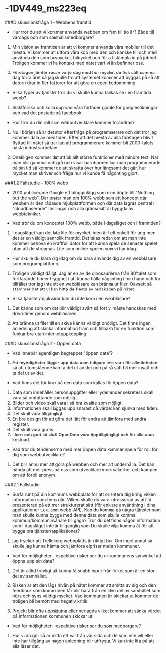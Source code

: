 -1DV449_ms223eq
===============

###Diskussionsfråga 1 - Webbens framtid

- Hur tror du att vi kommer använda webben om fem till tio år? Både till vardags och som samhällsmedborgare?

1. Min vision av framtiden är att vi kommer använda våra mobiler till det mesta. Vi kommer att utföra våra köp med den
och kanske till och med använda den som husnyckel, bilnyckel och för att stämpla in på jobbet. Troligen kommer vi ha
kontakt med nätet vart vi än befinner oss.

2. Företagen jämför redan varje dag med hur mycket de fick sålt samma dag förra året så jag skulle tro att systemet
   kommer att byggas på så att datorn drar in fler faktorer för att göra en egen bedömmning.

- Vilka typer av tjänster tror du vi skulle kunna tänkas se i en framtida webb?

1. Släktforska och kolla upp vad våra förfäder gjorde för googlesökningar och vad det postade på facebook.

- Hur tror du din roll som webbutvecklare kommer förändras?

1. Nu i början så är det stor efterfråga på programmerare och det tror jag kommer dala av med tiden.
   Efter att det mesta av alla företagen blivit flyttad till nätet så tror jag att programmerare kommer bli
   2000-talets nästa industriarbetare.

2. Onekligen kommer det att bli allt större funktioner med mindre text. När man blir gammal och grå och visar
   barnbarnen hur man programmerade på sin tid så kommer de att skratta över hur långsamt det går, hur mycket man          skriver och fråga hur vi kunde få någonting gjort.

###1.2 Fallstudie - 100% webb

- 2010 publicerade Google ett blogginlägg som man döpte till "Nothing but the web".
  Där pratar man om 100% webb som ett koncept där webben är den rådande mjukplattformen och där data 
  lagras central i "cloudbaserade" lösningar och alla gränsnsitt är byggda av webbtekniker.

- Vad tror du om konceptet 100% webb, både i dagsläget och i framtiden?

1. I dagsläget kan det låta lite för mycket, iden är helt enkelt för ung men det är en väldigt sannolik framtid.
   Det talas redan om att man inte kommer behöva en kraftfull dator för att kunna spela de senaste spelet utan 
   att de streamas. Lite som online-spelen som vi har idag.

- Hur skulle du klara dig idag om du bara använde dig av en webbläsare som programplattform.

1. Troligen väldigt dåligt. Jag är en av de dinosaurierna från 80'talet som fortfarande finner trygghet i att
   kunna hålla någonting i min hand och för tillfället tror jag inte att en webbläsare kan bränna ut filer.
   Oavsett så stämmer det att vi kan hitta de flesta av redskapen på nätet.

- Vilka tjänster/mjukvaror kan du inte köra i en webbläsare?

1. Det känns som om det blir väldigt svårt så fort vi måste handskas med drivrutiner genom webbläsaren.

2. Att bränna ut filer till en skiva känns väldigt onödigt. Det finns ingen anledning att skicka information
   fram och tillbaka för en funktion som funkar bra utan internetuppkoppling.

###Diskussionsfråga 2 - Öppen data

- Vad innebär egentligen begreppet "öppen data"?

1. Att myndigheter lägger upp data som tidigare inte varit för allmänheten så att utomstående kan ta del ut
   av det och på så sätt bli mer insatt och ta del ut av det.

- Vad finns det för krav på den data som kallas för öppen data?

1. Data som innehåller personuppgifter eller lyder under sekretess skall vara så omfattande som möjligt.
2. Bilder och video skall vara i så bra kvalite som möjligt.
3. Informationen skall läggas upp snarast då värdet kan sjunka med tiden.
4. Det skall vara tillgängligt.
5. En bra design för att göra det lätt för andra att jämföra med andra register.
6. Det skall vara gratis.
7. I kort och gott så skall OpenData vara öpptillgängligt och för alla utan kostnad. 

- Vad tror du tendenserna med mer öppen data kommer spela för roll för dig som webbutvecklare?

1. Det blir ännu mer att göra på webben och mer att underhålla. Det kan hända att mer press på oss som
   utvecklare inom säkerhet och kampen om att förbli anonym.

###2.1 Fallstudie

- Surfa runt på din kommuns webbplats för att orientera dig kring vilken information som finns där. Vilken skulle du vara intresserad av att få presenterad på ett mer strukturerat sätt (för enklare användning i dina applikationer t.ex. som webb-API). Kan du komma på några tjänster som man skulle kunna bygga med denna data som skulle komma kommun/kommuninvånare till gagn? Tror du det finns någon information som i dagsläget inte är tillgänglig som Du skulle vilja komma åt för att bygga bra tjänster/applikationer?

1. jag trycker att Trelleborg webbplatts är riktigt bra. Om inget annat så skulle jag kunna hämta och jämföra elpriser
   mellan kommuner.


- Vad för möjligheter- respektive risker ser du ur kommunens synvinkel att öppna upp sin data?

1. Det är alltid trevligt att kunna få snabb input från folket som är en stor del av samhället.

2. Risken är att den låga nivån på nätet kommer att smitta av sig och den feedback som kommunen får
   blir bara från en liten del av samhället som hörs och syns väldigt mycket. Vad kommunen än skickar ut
   kommer de troligen bli bemött med negativ kritik.   

3. Projekt blir ofta uppskjutna eller nerlagda vilket kommer att sänka värdet på informationen kommunen skickar ut. 

- Vad för möjligheter- respektive risker ser du som medborgare?

1. Hur vi än gör så är detta ett val från vår sida och de som inte vill eller inte har tillgång av någon anledning
   blir utfrysta. Vi kan inte lita på att alla läser det.



















